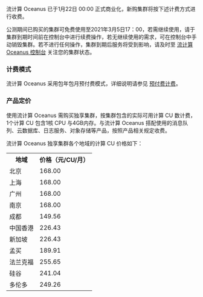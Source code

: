 流计算 Oceanus 已于1月22日 00:00 正式商业化，新购集群将按下述计费方式进行收费。

公测期间已购买的集群可免费使用至2021年3月5日17：00，若需继续使用，请于集群到期时间前在控制台中进行续费操作，若无继续使用的需求，可在控制台中手动销毁集群。若不进行任何操作，集群到期后服务将受到影响，请及时至 [流计算 Oceanus 控制台](https://console.cloud.tencent.com/oceanus) 关注您的集群状态。

### 计费模式
流计算 Oceanus 采用包年包月预付费模式，详细说明请参见 [预付费计费](https://cloud.tencent.com/document/product/555/9618)。

### 产品定价
使用流计算 Oceanus 需购买独享集群，按集群包含的实际可用计算  CU 数计费，1个计算 CU 包含1核 CPU 与4GB内存。与流计算 Oceanus 搭配使用的消息队列、云数据库、日志服务、对象存储等产品，按照产品相关规定收费。

流计算 Oceanus 独享集群各个地域的计算 CU 价格如下：

<table>
<tr>
<th>地域</th>
<th>价格（元/CU/月）</th>
</tr>
<tr>
<td>北京</td>
<td>168.00</td>
</tr>
<tr>
<td>上海</td>
<td>168.00</td>
</tr>
<td>广州</td>
<td>168.00</td>
</tr>
<tr>
<td>南京</td>
<td>168.00</td>
</tr>
<td>成都</td>
<td>149.56</td>
</tr>
<tr>
<td>中国香港</td>
<td>226.43</td>
</tr>
<td>新加坡</td>
<td>226.43</td>
</tr>
<tr>
<td>孟买</td>
<td>189.91</td>
</tr>
<tr>
<td>法兰克福</td>
<td>255.65</td>
</tr>
<tr>
<td>硅谷</td>
<td>241.04</td>
</tr>
<tr>
<td>多伦多</td>
<td>249.26</td>
</tr6
</table>
